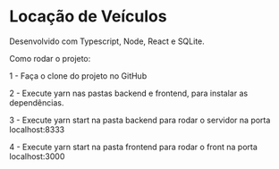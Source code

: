 # Locação de Veículos

Desenvolvido com Typescript, Node, React e SQLite.

Como rodar o projeto:

1 - Faça o clone do projeto no GitHub

2 - Execute yarn nas pastas backend e frontend, para instalar as dependências.

3 - Execute yarn start na pasta backend para rodar o servidor na porta localhost:8333

4 - Execute yarn start na pasta frontend para rodar o front na porta localhost:3000

